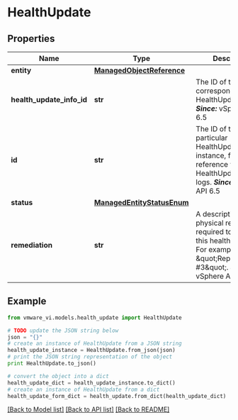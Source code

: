 # HealthUpdate


## Properties
Name | Type | Description | Notes
------------ | ------------- | ------------- | -------------
**entity** | [**ManagedObjectReference**](ManagedObjectReference.md) |  | 
**health_update_info_id** | **str** | The ID of the corresponding HealthUpdateInfo.  ***Since:*** vSphere API 6.5  | 
**id** | **str** | The ID of this particular HealthUpdate instance, for cross-reference with HealthUpdateProvider logs.  ***Since:*** vSphere API 6.5  | 
**status** | [**ManagedEntityStatusEnum**](ManagedEntityStatusEnum.md) |  | 
**remediation** | **str** | A description of the physical remediation required to resolve this health update.  For example, \&quot;Replace Fan #3\&quot;.  ***Since:*** vSphere API 6.5  | 

## Example

```python
from vmware_vi.models.health_update import HealthUpdate

# TODO update the JSON string below
json = "{}"
# create an instance of HealthUpdate from a JSON string
health_update_instance = HealthUpdate.from_json(json)
# print the JSON string representation of the object
print HealthUpdate.to_json()

# convert the object into a dict
health_update_dict = health_update_instance.to_dict()
# create an instance of HealthUpdate from a dict
health_update_form_dict = health_update.from_dict(health_update_dict)
```
[[Back to Model list]](../README.md#documentation-for-models) [[Back to API list]](../README.md#documentation-for-api-endpoints) [[Back to README]](../README.md)


